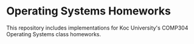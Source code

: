 # Operating Systems Homeworks
This repository includes implementations for Koc University's COMP304 Operating Systems class homeworks.

